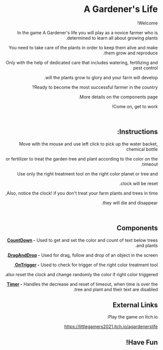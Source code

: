 <div dir='rtl' lang='he'>

# A Gardener's Life

Welcome!

In the game A Gardener's life you will play as a novice farmer who is determined to learn all about growing plants.

You need to take care of the plants in order to keep them alive and make them grow and reproduce.

Only with the help of dedicated care that includes watering, fertilizing and pest control
  
 will the plants grow to glory and your farm will develop.

Ready to become the most successful farmer in the country?

More details on the components page.

Come on, get to work!

<br/>

## Instructions:

Move with the mouse and use left click to pick up the water backet, chemical bottle

or fertilizer to treat the garden tree and plant according to the color on the timeout.

Use only the right treatment tool on the right color planet or tree and

clock will be reset.

Also, notice the clock! if you  don't treat your farm plants and trees in time,

they will die and disappear.

<br/>

## Components

**[CountDown](Assets/Scripts/CountDown.cs) -** Used to get and set the color and count of text below trees and plants.
<br />

**[DragAndDrop](Assets/Scripts/DragAndDrop.cs) -** Used for drag, follow and drop of an object in the screen.
<br />

**[OnTrigger](Assets/Scripts/OnTrigger.cs) -** Used to check for trigger of the right color treatment tool,
  
  also reset the clock and change randomly the color if right color triggered.
<br />

**[Timer](Assets/Scripts/Timer.cs) -** Handles the decrease and reset of timeout, when time is over the tree and plant and their text are disabled.
<br />

## External Links

Play the game on Itch.io:

https://littlegamers2021.itch.io/agardenerslife

## **Have Fun!**
